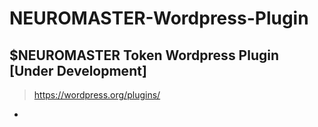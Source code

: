 # NEUROMASTER-Wordpress-Plugin

## $NEUROMASTER Token Wordpress Plugin [Under Development]

> https://wordpress.org/plugins/


*
